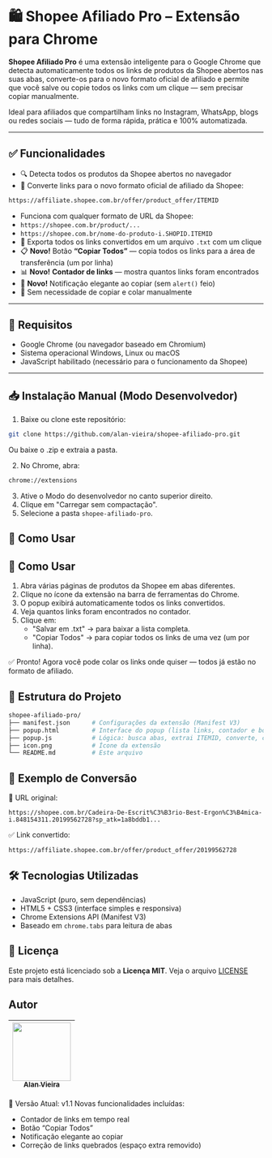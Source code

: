 # 🛍️ Shopee Afiliado Pro – Extensão para Chrome

**Shopee Afiliado Pro** é uma extensão inteligente para o Google Chrome que detecta automaticamente todos os links de produtos da Shopee abertos nas suas abas, converte-os para o novo formato oficial de afiliado e permite que você salve ou copie todos os links com um clique — sem precisar copiar manualmente.

Ideal para afiliados que compartilham links no Instagram, WhatsApp, blogs ou redes sociais — tudo de forma rápida, prática e 100% automatizada.

---

## ✅ Funcionalidades

- 🔍 Detecta todos os produtos da Shopee abertos no navegador
- 🔗 Converte links para o novo formato oficial de afiliado da Shopee:

```bash
https://affiliate.shopee.com.br/offer/product_offer/ITEMID
```
- Funciona com qualquer formato de URL da Shopee:
- `https://shopee.com.br/product/...`
- `https://shopee.com.br/nome-do-produto-i.SHOPID.ITEMID`
- 💾 Exporta todos os links convertidos em um arquivo `.txt` com um clique
- 📋 **Novo!** Botão **“Copiar Todos”** — copia todos os links para a área de transferência (um por linha)
- 📊 **Novo!** **Contador de links** — mostra quantos links foram encontrados
- 🎯 **Novo!** Notificação elegante ao copiar (sem `alert()` feio)
- 🚫 Sem necessidade de copiar e colar manualmente

---

## 🧰 Requisitos

- Google Chrome (ou navegador baseado em Chromium)
- Sistema operacional Windows, Linux ou macOS
- JavaScript habilitado (necessário para o funcionamento da Shopee)

---

## 📥 Instalação Manual (Modo Desenvolvedor)

1. Baixe ou clone este repositório:

 ```bash
git clone https://github.com/alan-vieira/shopee-afiliado-pro.git
 ```
Ou baixe o .zip e extraia a pasta.

2. No Chrome, abra:

```bash
chrome://extensions
```

3. Ative o Modo do desenvolvedor no canto superior direito.
4. Clique em "Carregar sem compactação".
5. Selecione a pasta `shopee-afiliado-pro`.

## 🚀 Como Usar

## 🚀 Como Usar

1. Abra várias páginas de produtos da Shopee em abas diferentes.
2. Clique no ícone da extensão na barra de ferramentas do Chrome.
3. O popup exibirá automaticamente todos os links convertidos.
4. Veja quantos links foram encontrados no contador.
5. Clique em:
   - "Salvar em .txt" → para baixar a lista completa.
   - "Copiar Todos" → para copiar todos os links de uma vez (um por linha).

✅ Pronto! Agora você pode colar os links onde quiser — todos já estão no formato de afiliado.

## 📁 Estrutura do Projeto

```bash
shopee-afiliado-pro/
├── manifest.json      # Configurações da extensão (Manifest V3)
├── popup.html         # Interface do popup (lista links, contador e botões)
├── popup.js           # Lógica: busca abas, extrai ITEMID, converte, copia e salva
├── icon.png           # Ícone da extensão
└── README.md          # Este arquivo
```

## 🧠 Exemplo de Conversão

🔗 URL original:
```bush
https://shopee.com.br/Cadeira-De-Escrit%C3%B3rio-Best-Ergon%C3%B4mica-i.848154311.20199562728?sp_atk=1a8bddb1...
```

✅ Link convertido:
```bush
https://affiliate.shopee.com.br/offer/product_offer/20199562728
```

## 🛠️ Tecnologias Utilizadas
- JavaScript (puro, sem dependências)
- HTML5 + CSS3 (interface simples e responsiva)
- Chrome Extensions API (Manifest V3)
- Baseado em `chrome.tabs` para leitura de abas

## 📝 Licença
Este projeto está licenciado sob a **Licença MIT**.
Veja o arquivo [LICENSE](https://github.com/alan-vieira/shopee-afiliado-pro/tree/main?tab=MIT-1-ov-file) para mais detalhes.

## Autor

| [<img src="https://avatars.githubusercontent.com/alan-vieira" width=115><br><sub>Alan Vieira</sub>](https://github.com/alan-vieira) |
| :---: |

🚀 Versão Atual: v1.1
Novas funcionalidades incluídas:

- Contador de links em tempo real
- Botão “Copiar Todos”
- Notificação elegante ao copiar
- Correção de links quebrados (espaço extra removido)